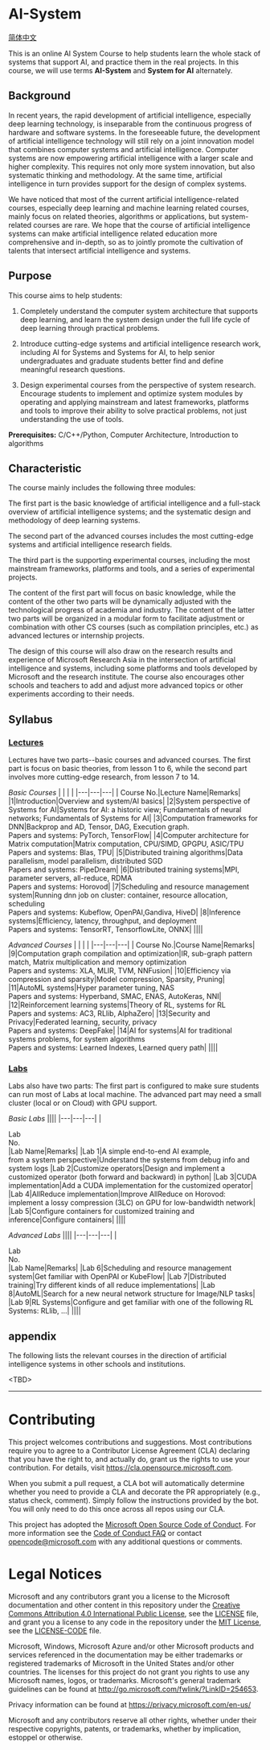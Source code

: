 # AI-System

[简体中文](./README_cn.md)

This is an online AI System Course to help students learn the whole stack of systems that support AI, and practice them in the real projects. In this course, we will use terms **AI-System** and **System for AI** alternately. 

## Background

In recent years, the rapid development of artificial intelligence, especially deep learning technology, is inseparable from the continuous progress of hardware and software systems. In the foreseeable future, the development of artificial intelligence technology will still rely on a joint innovation model that combines computer systems and artificial intelligence. Computer systems are now empowering artificial intelligence with a larger scale and higher complexity. This requires not only more system innovation, but also systematic thinking and methodology. At the same time, artificial intelligence in turn provides support for the design of complex systems.

We have noticed that most of the current artificial intelligence-related courses, especially deep learning and machine learning related courses, mainly focus on related theories, algorithms or applications, but system-related courses are rare. We hope that the course of artificial intelligence systems can make artificial intelligence related education more comprehensive and in-depth, so as to jointly promote the cultivation of talents that intersect artificial intelligence and systems.


## Purpose

This course aims to help students:

1. Completely understand the computer system architecture that supports deep learning, and learn the system design under the full life cycle of deep learning through practical problems.

2. Introduce cutting-edge systems and artificial intelligence research work, including AI for Systems and Systems for AI, to help senior undergraduates and graduate students better find and define meaningful research questions.

3. Design experimental courses from the perspective of system research. Encourage students to implement and optimize system modules by operating and applying mainstream and latest frameworks, platforms and tools to improve their ability to solve practical problems, not just understanding the use of tools.

**Prerequisites:** C/C++/Python, Computer Architecture, Introduction to algorithms

## Characteristic

The course mainly includes the following three modules:

The first part is the basic knowledge of artificial intelligence and a full-stack overview of artificial intelligence systems; and the systematic design and methodology of deep learning systems. 

The second part of the advanced courses includes the most cutting-edge systems and artificial intelligence research fields. 

The third part is the supporting experimental courses, including the most mainstream frameworks, platforms and tools, and a series of experimental projects.

The content of the first part will focus on basic knowledge, while the content of the other two parts will be dynamically adjusted with the technological progress of academia and industry. The content of the latter two parts will be organized in a modular form to facilitate adjustment or combination with other CS courses (such as compilation principles, etc.) as advanced lectures or internship projects.

The design of this course will also draw on the research results and experience of Microsoft Research Asia in the intersection of artificial intelligence and systems, including some platforms and tools developed by Microsoft and the research institute. The course also encourages other schools and teachers to add and adjust more advanced topics or other experiments according to their needs.

## Syllabus

### [Lectures](./Lectures/README.md)

Lectures have two parts--basic courses and advanced courses. The first part is focus on basic theories, from lesson 1 to 6, while the second part involves more cutting-edge research, from lesson 7 to 14.

*Basic Courses*
| | | |
|---|---|---|
| Course No.|Lecture Name|Remarks|
|1|Introduction|Overview and system/AI basics|
|2|System perspective of Systems for AI|Systems for AI: a historic view; Fundamentals of neural networks; Fundamentals of Systems for AI|
|3|Computation frameworks for DNN|Backprop and AD, Tensor, DAG, Execution graph. <br>Papers and systems: PyTorch, TensorFlow|
|4|Computer architecture for Matrix computation|Matrix computation, CPU/SIMD, GPGPU, ASIC/TPU <br>Papers and systems: Blas, TPU|
|5|Distributed training algorithms|Data parallelism, model parallelism, distributed SGD <br>Papers and systems: PipeDream|
|6|Distributed training systems|MPI, parameter servers, all-reduce, RDMA <br>Papers and systems: Horovod|
|7|Scheduling and resource management system|Running dnn job on cluster: container, resource allocation, scheduling <br>Papers and systems: Kubeflow, OpenPAI,Gandiva, HiveD|
|8|Inference systems|Efficiency, latency, throughput, and deployment <br>Papers and systems: TensorRT, TensorflowLite, ONNX|
||||


*Advanced Courses*
| | | |
|---|---|---|
| Course No.|Course Name|Remarks|
|9|Computation graph compilation and optimization|IR, sub-graph pattern match, Matrix multiplication and memory optimization <br>Papers and systems: XLA, MLIR, TVM, NNFusion|
|10|Efficiency via compression and sparsity|Model compression, Sparsity, Pruning|
|11|AutoML systems|Hyper parameter tuning, NAS <br>Papers and systems: Hyperband, SMAC, ENAS, AutoKeras, NNI|
|12|Reinforcement learning systems|Theory of RL, systems for RL <br>Papers and systems: AC3, RLlib, AlphaZero|
|13|Security and Privacy|Federated learning, security, privacy <br>Papers and systems: DeepFake|
|14|AI for systems|AI for traditional systems problems, for system algorithms <br>Papers and systems: Learned Indexes, Learned query path|
||||


### [Labs](./Labs/README.md)
Labs also have two parts: The first part is configured to make sure students can run most of Labs at local machine. The advanced part may need a small cluster (local or on Cloud) with GPU support.

*Basic Labs*
||||
|---|---|---|
|<div style="width:50px">Lab No.</div>|Lab Name|Remarks|
|Lab 1|A simple end-to-end AI example, <br>from a system perspective|Understand the systems from debug info and system logs
|Lab 2|Customize operators|Design and implement a customized operator (both forward and backward) in python|
|Lab 3|CUDA implementation|Add a CUDA implementation for the customized operator|
|Lab 4|AllReduce implementation|Improve AllReduce on Horovod: implement a lossy compression (3LC) on GPU for low-bandwidth network|
|Lab 5|Configure containers for customized training and inference|Configure containers|
||||

*Advanced Labs*
||||
|---|---|---|
|<div style="width:50px">Lab No.</div>|Lab Name|Remarks|
|Lab 6|Scheduling and resource management system|Get familiar with OpenPAI or KubeFlow|
|Lab 7|Distributed training|Try different kinds of all reduce implementations|
|Lab 8|AutoML|Search for a new neural network structure for Image/NLP tasks|
|Lab 9|RL Systems|Configure and get familiar with one of the following RL Systems: RLlib, …|
||||

## appendix

The following lists the relevant courses in the direction of artificial intelligence systems in other schools and institutions.

\<TBD>

---

# Contributing

This project welcomes contributions and suggestions.  Most contributions require you to agree to a
Contributor License Agreement (CLA) declaring that you have the right to, and actually do, grant us
the rights to use your contribution. For details, visit https://cla.opensource.microsoft.com.

When you submit a pull request, a CLA bot will automatically determine whether you need to provide
a CLA and decorate the PR appropriately (e.g., status check, comment). Simply follow the instructions
provided by the bot. You will only need to do this once across all repos using our CLA.

This project has adopted the [Microsoft Open Source Code of Conduct](https://opensource.microsoft.com/codeofconduct/).
For more information see the [Code of Conduct FAQ](https://opensource.microsoft.com/codeofconduct/faq/) or
contact [opencode@microsoft.com](mailto:opencode@microsoft.com) with any additional questions or comments.

# Legal Notices

Microsoft and any contributors grant you a license to the Microsoft documentation and other content
in this repository under the [Creative Commons Attribution 4.0 International Public License](https://creativecommons.org/licenses/by/4.0/legalcode),
see the [LICENSE](LICENSE) file, and grant you a license to any code in the repository under the [MIT License](https://opensource.org/licenses/MIT), see the
[LICENSE-CODE](LICENSE-CODE) file.

Microsoft, Windows, Microsoft Azure and/or other Microsoft products and services referenced in the documentation
may be either trademarks or registered trademarks of Microsoft in the United States and/or other countries.
The licenses for this project do not grant you rights to use any Microsoft names, logos, or trademarks.
Microsoft's general trademark guidelines can be found at http://go.microsoft.com/fwlink/?LinkID=254653.

Privacy information can be found at https://privacy.microsoft.com/en-us/

Microsoft and any contributors reserve all other rights, whether under their respective copyrights, patents,
or trademarks, whether by implication, estoppel or otherwise.
